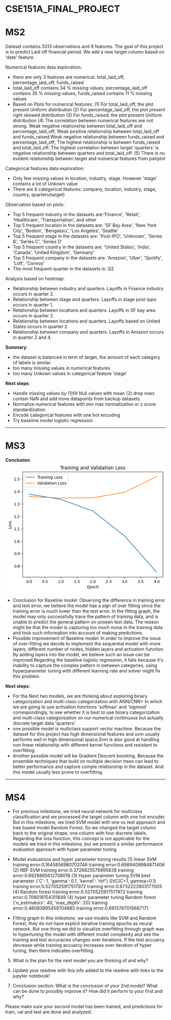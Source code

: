 # CSE151A_FINAL_PROJECT
# MS2


Dataset contains 3313 observations and 9 features.
The goal of this project is to predict Laid off financial period. We add a new target column based on 'date' feature.

Numerical features data exploration:
- there are only 3 features are numerical. total_laid_off, percentage_laid_off, funds_raised
- total_laid_off contains 34 % missing values, percentage_laid_off contains 35 % missing values, funds_raised contains 11 % missing values
- Based on Plots for numerical features:
(1) For total_laid_off, the plot present Uniform distribution
(2) For percentage_laid_off, the plot present right skewed distribution
(3) For funds_raised, the plot present Uniform distribution
(4) The correlation between numerical features are not strong. Weak negative relationship between total_laid_off and percentage_laid_off; Weak positive relationship between total_laid_off and funds_raised;Weak negative relationship between funds_raised and percentage_laid_off; The highest relationship is between funds_raised and total_laid_off. The highest correlation between target 'quarters' is negative relationship between quarters and total_laid_off.
(5) There is no evident relationship between target and numerical features from pairplot

Categorical features data exploration:
- Only few missing values in location, industry, stage. However 'stage' contains a lot of Unkown value
- There are 6 categorical features: company, location, industry, stage, country, quarters(target)

Observation based on plots:
- Top 5 frequent industry in the datasets are:'Finance', 'Retail', 'Healthcare', 'Transportation', and other
- Top 5 frequent location in the datasets are: 'SF Bay Area', 'New York City', 'Boston', 'Bengaluru', 'Los Angeles',
       'Seattle'
- Top 5 frequent stage in the datasets are: 'Post-IPO', 'Unknown', 'Series B', 'Series C', 'Series D'
- Top 5 frequent country in the datasets are: 'United States', 'India', 'Canada', 'United Kingdom', 'Germany'
- Top 5 frequent company in the datasets are: 'Amazon', 'Uber', 'Spotify', 'Loft', 'Convoy'
- The most frequent quarter in the datasets is: Q2

Analysis based on heatmap:
- Relationship between industry and quarters. Layoffs in Finance industry occurs in quarter 2.
- Relationship between stage and quarters. Layoffs in stage post-ippo occurs in quarter 1.
- Relationship between locations and quarters. Layoffs in SF bay area occurs in quarter 2.
- Relationship between locations and quarters. Layoffs based on United States occurs in quarter 2.
- Relationship between company and quarters. Layoffs in Amazon occurs in quarter 2 and 4.





**Summary**:
- the dataset is balanced in term of target, the amount of each category of labels is similar.
- too many missing values in numerical features
- too many Unkown values in categorical feature 'stage'


**Next steps**:
- Handle missing values by (1)fill Null values with mean (2) drop rows contain NaN and add more datapoints from backup datasets.
- Normalize numerical features with min max normalization or z score standardization
- Encode categorical features with one hot encoding
- Try baseline model logistic regression.




-------------------------------------

# MS3


**Conclusion**
![alt text](image.png)
- Conclusion for Baseline model: Observing the difference in training error and test error, we believe the model has a sign of over fitting since the training error is much lower than the test error. In the fitting graph, the model may only successfully trace the pattern of training data, and is unable to predict the general pattern on unseen test data. The reason might be that the model is capturing too much noise in the training data and took such information into account of making predictions.
- Possible improvement of Baseline model: In order to improve the issue of over-fitting we decide to implement the sequential model with more layers, different number of nodes, hidden layers and activation function. By adding layers into the model, we believe such an issue can be improved.Regarding the baseline logistic regression, it fails because it's inability to capture the complex pattern in between categories, using hyperparameter tuning with different learning rate and solver might fix this problem.


**Next steps**:
- For the Next two models, we are thinking about exploring binary categorization and multi-class categorization with ANN/CNN> In which we are going to use activation functions 'softmax' and 'sigmoid' correspondingly, to see whether it is best to use  binary categorization and multi-class categorization on our numerical continuous but actually discrete target data 'quarters'.
- one possible model is multiclass support vector machine. Because the dataset for this project has high dimensional features and svm usually performs well in high dimensional space.Svm is also good at handling non linear relationship with different kernel functions and resistant to overfitting.
- Another possible model will be Gradient Descent boosting. Because the ensemble techniques that build on multiple decision trees can lead to better performance and capture comple relationship in the dataset. And this model usually less prone to overfitting.

-------------------------------------

# MS4


- For previous milestone, we tried neural network for multiclass classification and we processed the target column with one hot encoder. But in this milestone, we tried SVM model with one vs rest approach and tree based model Random Forest. So we changed the target column back to the original shape, one column with four discrete labels. Regarding the loss function, this concept is not applicable for the models we tried in this milestone, but we present a similar performance evaluation approach with hyper parameter tuning.

- Model evaluations and hyper parameter tuning results
(1) linear SVM
training error:0.1645856980703746
training error:0.6989409984871406
(2) RBF SVM
training error:0.3726825576995838
training error:0.6928895612708018
(3) Hyper parameter tuning SVM
best parameter {'C': 1, 'gamma': 0.1, 'kernel': 'rbf'}
SVC(C=1, gamma=0.1)
training error:0.5270525917517972
training error:0.6732223903177005
(4) Random forest
training error:0.5270525917517972
training error:0.708018154311649
(4) hyper parameter tuning Random forest
{'n_estimators': 40, 'max_depth': 20}
training error:0.46083995459704885
training error:0.6913767019667171


- Fitting graph
In this milestone, we use models like SVM and Random Forest, they do not have explicit iterative training epochs as neural network. But one thing we did to visualize overfitting through graph was to hypertuning the model with different model complexity and see the training and test accuracies changes over iterations. If the test accuarcy decrease while training accuarcy increases over iteration of hyper tuning, then there indicates overfitting.


5. What is the plan for the next model you are thinking of and why?

6. Update your readme with this info added to the readme with links to the jupyter notebook!

7. Conclusion section: What is the conclusion of your 2nd model? What can be done to possibly improve it? How did it perform to your first and why?

Please make sure your second model has been trained, and predictions for train, val and test are done and analyzed.

